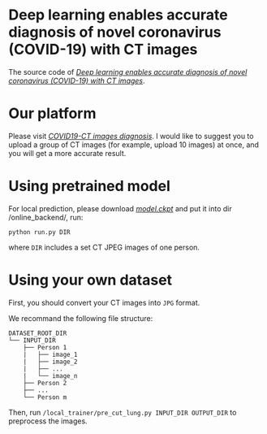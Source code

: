 # Deep learning enables accurate diagnosis of novel coronavirus (COVID-19) with CT images
The source code of [*Deep learning enables accurate diagnosis of novel coronavirus (COVID-19) with CT images*](https://www.medrxiv.org/content/10.1101/2020.02.23.20026930v1).

# Our platform
Please visit [*COVID19-CT images diagnosis*](http://biomed.nscc-gz.cn:8901/dist/index.html#/user/modelList).
I would like to suggest you to upload a group of CT images (for example, upload 10 images) at once, and you will get a more accurate result.

# Using pretrained model
For local prediction, please download [*model.ckpt*](https://drive.google.com/file/d/1vGOnn_KPy9InVgGdymivurewcWIK5f0X/view?usp=sharing) and put it into dir /online_backend/, run:
```
python run.py DIR
```
where `DIR` includes a set CT JPEG images of one person.

# Using your own dataset
First, you should convert your CT images into `JPG` format.

We recommand the following file structure:

    DATASET_ROOT_DIR
    └── INPUT_DIR
        ├── Person 1
        |   ├── image_1
        |   ├── image_2
        |   ├── ...
        |   └── image_n
        ├── Person 2
        ├── ...
        └── Person m

Then, run `/local_trainer/pre_cut_lung.py INPUT_DIR OUTPUT_DIR` to preprocess the images.
